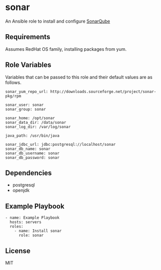 sonar
=====

An Ansible role to install and configure [SonarQube](https://www.sonarqube.org/)

Requirements
------------

Assumes RedHat OS family, installing packages from yum.

Role Variables
--------------

Variables that can be passed to this role and their default values are as follows.

	sonar_yum_repo_url: http://downloads.sourceforge.net/project/sonar-pkg/rpm

	sonar_user: sonar
	sonar_group: sonar

	sonar_home: /opt/sonar
	sonar_data_dir: /data/sonar
	sonar_log_dir: /var/log/sonar

	java_path: /usr/bin/java

	sonar_jdbc_url: jdbc:postgresql://localhost/sonar
	sonar_db_name: sonar
	sonar_db_username: sonar
	sonar_db_password: sonar

Dependencies
------------

- postgresql
- openjdk

Example Playbook
----------------

    - name: Example Playbook
      hosts: servers
      roles:
        - name: Install sonar
          role: sonar

License
-------

MIT

